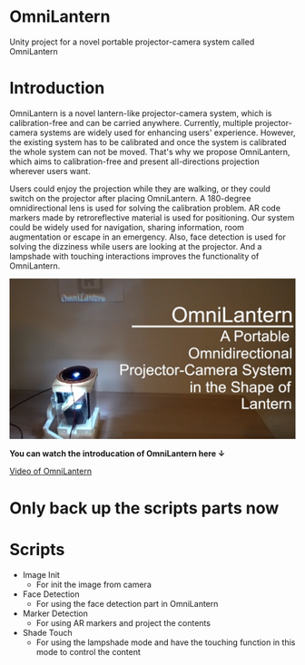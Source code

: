 # OmniLantern
Unity project for a novel portable projector-camera system called OmniLantern


# Introduction
OmniLantern is a novel lantern-like projector-camera system, which is calibration-free and can be carried anywhere. Currently, multiple projector-camera systems are widely used for enhancing users' experience. However, the existing system has to be calibrated and once the system is calibrated the whole system can not be moved. That's why we propose OmniLantern, which aims to calibration-free and present all-directions projection wherever users want. 

Users could enjoy the projection while they are walking, or they could switch on the projector after placing OmniLantern. A 180-degree omnidirectional lens is used for solving the calibration problem. AR code markers made by retroreflective material is used for positioning. Our system could be widely used for navigation, sharing information, room augmentation or escape in an emergency. Also, face detection is used for solving the dizziness while users are looking at the projector. And a lampshade with touching interactions improves the functionality of OmniLantern.
  
  
![OmniLantern](Images/cover.png)
  
**You can watch the introducation of OmniLantern here ↓**
  
[Video of OmniLantern](https://youtu.be/xmjtV_JmOiI)

# Only back up the scripts parts now

# Scripts
- Image Init
	- For init the image from camera
- Face Detection
	- For using the face detection part in OmniLantern
- Marker Detection
	- For using AR markers and project the contents
- Shade Touch
	- For using the lampshade mode and have the touching function in this mode to control the content

